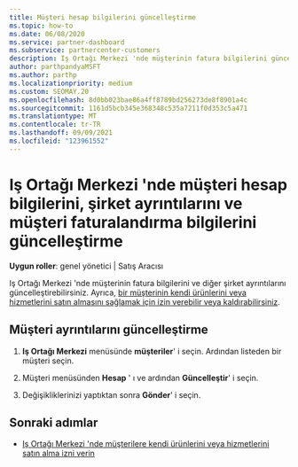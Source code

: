 ```yaml
---
title: Müşteri hesap bilgilerini güncelleştirme
ms.topic: how-to
ms.date: 06/08/2020
ms.service: partner-dashboard
ms.subservice: partnercenter-customers
description: Iş Ortağı Merkezi 'nde müşterinin fatura bilgilerini güncelleştirmeyi veya şirket ayrıntılarının nasıl güncelleştireceğinizi öğrenin.
author: parthpandyaMSFT
ms.author: parthp
ms.localizationpriority: medium
ms.custom: SEOMAY.20
ms.openlocfilehash: 8d0bb023bae86a4ff8789bd256273de8f8901a4c
ms.sourcegitcommit: 1161d5bcb345e368348c535a7211f0d353c5a471
ms.translationtype: MT
ms.contentlocale: tr-TR
ms.lasthandoff: 09/09/2021
ms.locfileid: "123961552"
---
```

# <a name="update-customer-account-info-company-details-and-customer-billing-information-in-partner-center"></a>Iş Ortağı Merkezi 'nde müşteri hesap bilgilerini, şirket ayrıntılarını ve müşteri faturalandırma bilgilerini güncelleştirme

**Uygun roller**: genel yönetici | Satış Aracısı

Iş Ortağı Merkezi 'nde müşterinin fatura bilgilerini ve diğer şirket ayrıntılarını güncelleştirebilirsiniz. Ayrıca, [bir müşterinin kendi ürünlerini veya hizmetlerini satın almasını sağlamak için izin verebilir veya kaldırabilirsiniz](give-customers-permission.md).

## <a name="update-customer-details"></a>Müşteri ayrıntılarını güncelleştirme

1. **Iş Ortağı Merkezi** menüsünde **müşteriler**' i seçin. Ardından listeden bir müşteri seçin.

2. Müşteri menüsünden **Hesap** ' ı ve ardından **Güncelleştir**' i seçin.

3. Değişikliklerinizi yaptıktan sonra **Gönder**' i seçin.

## <a name="next-steps"></a>Sonraki adımlar

- [Iş Ortağı Merkezi 'nde müşterilere kendi ürünlerini veya hizmetlerini satın alma izni verin](give-customers-permission.md)